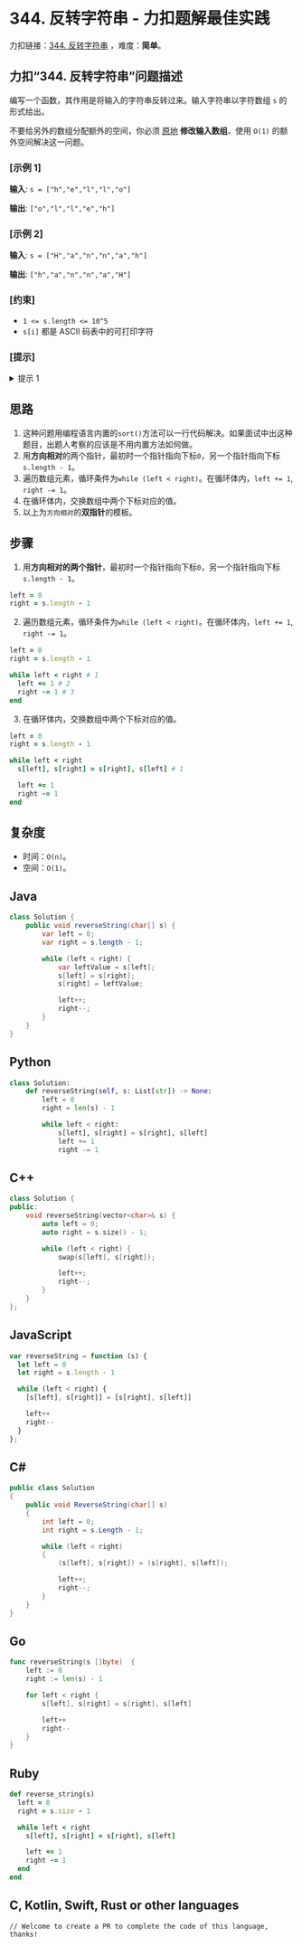 # 344. 反转字符串 - 力扣题解最佳实践

力扣链接：[344. 反转字符串](https://leetcode.cn/problems/reverse-string) ，难度：**简单**。

## 力扣“344. 反转字符串”问题描述

编写一个函数，其作用是将输入的字符串反转过来。输入字符串以字符数组 `s` 的形式给出。

不要给另外的数组分配额外的空间，你必须 [原地](https://en.wikipedia.org/wiki/In-place_algorithm) **修改输入数组**、使用 `O(1)` 的额外空间解决这一问题。

### [示例 1]

**输入**: `s = ["h","e","l","l","o"]`

**输出**: `["o","l","l","e","h"]`

### [示例 2]

**输入**: `s = ["H","a","n","n","a","h"]`

**输出**: `["h","a","n","n","a","H"]`

### [约束]

- `1 <= s.length <= 10^5`
- `s[i]` 都是 ASCII 码表中的可打印字符

### [提示]

<details>
  <summary>提示 1</summary>
  The entire logic for reversing a string is based on using the opposite directional two-pointer approach!
</details>

## 思路

1. 这种问题用编程语言内置的`sort()`方法可以一行代码解决。如果面试中出这种题目，出题人考察的应该是不用内置方法如何做。
2. 用**方向相对**的两个指针，最初时一个指针指向下标`0`，另一个指针指向下标`s.length - 1`。
3. 遍历数组元素，循环条件为`while (left < right)`。在循环体内，`left += 1`, `right -= 1`。
4. 在循环体内，交换数组中两个下标对应的值。
5. 以上为`方向相对`的**双指针**的模板。

## 步骤

1. 用**方向相对的两个指针**，最初时一个指针指向下标`0`，另一个指针指向下标`s.length - 1`。

```ruby
left = 0
right = s.length - 1
```

2. 遍历数组元素，循环条件为`while (left < right)`。在循环体内，`left += 1`, `right -= 1`。

```ruby
left = 0
right = s.length - 1

while left < right # 1
  left += 1 # 2
  right -= 1 # 3
end
```

3. 在循环体内，交换数组中两个下标对应的值。

```ruby
left = 0
right = s.length - 1

while left < right
  s[left], s[right] = s[right], s[left] # 1

  left += 1
  right -= 1
end
```

## 复杂度

* 时间：`O(n)`。
* 空间：`O(1)`。

## Java

```java
class Solution {
    public void reverseString(char[] s) {
        var left = 0;
        var right = s.length - 1;

        while (left < right) {
            var leftValue = s[left];
            s[left] = s[right];
            s[right] = leftValue;

            left++;
            right--;
        }
    }
}
```

## Python

```python
class Solution:
    def reverseString(self, s: List[str]) -> None:
        left = 0
        right = len(s) - 1

        while left < right:
            s[left], s[right] = s[right], s[left]
            left += 1
            right -= 1
```

## C++

```cpp
class Solution {
public:
    void reverseString(vector<char>& s) {
        auto left = 0;
        auto right = s.size() - 1;

        while (left < right) {
            swap(s[left], s[right]);

            left++;
            right--;
        }
    }
};
```

## JavaScript

```javascript
var reverseString = function (s) {
  let left = 0
  let right = s.length - 1

  while (left < right) {
    [s[left], s[right]] = [s[right], s[left]]

    left++
    right--
  }
};
```

## C#

```c#
public class Solution
{
    public void ReverseString(char[] s)
    {
        int left = 0;
        int right = s.Length - 1;

        while (left < right)
        {
            (s[left], s[right]) = (s[right], s[left]);

            left++;
            right--;
        }
    }
}
```

## Go

```go
func reverseString(s []byte)  {
    left := 0
    right := len(s) - 1

    for left < right {
        s[left], s[right] = s[right], s[left]

        left++
        right--
    }
}
```

## Ruby

```ruby
def reverse_string(s)
  left = 0
  right = s.size - 1

  while left < right
    s[left], s[right] = s[right], s[left]

    left += 1
    right -= 1
  end
end
```

## C, Kotlin, Swift, Rust or other languages

```
// Welcome to create a PR to complete the code of this language, thanks!
```
